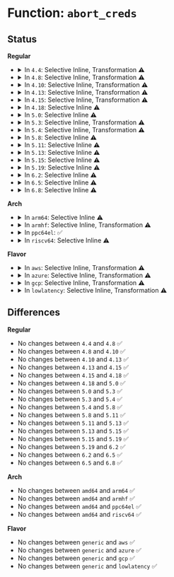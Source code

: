 # Function: <code>abort_creds</code>

## Status
<b>Regular</b>
<ul>
<li>
<details>
<summary>In <code>4.4</code>: Selective Inline, Transformation ⚠️</summary>

```c
void abort_creds(struct cred *new);
```

**Collision:** Unique Global

**Inline:** Selective

**Transformation:** True

**Instances:**

```
In kernel/cred.c (ffffffff810a2150)
Location: kernel/cred.c:499
Inline: True
Inline callers:
  - kernel/cred.c:prepare_creds
  - kernel/cred.c:cred_alloc_blank
Direct callers:
  - kernel/capability.c:SyS_capset
  - kernel/sys.c:SyS_setregid
  - kernel/sys.c:SyS_setgid
  - kernel/sys.c:SyS_setreuid
  - kernel/sys.c:SyS_setuid
  - kernel/sys.c:SyS_setresuid
  - kernel/sys.c:SyS_setresgid
  - kernel/sys.c:SyS_setfsuid
  - kernel/sys.c:SyS_setfsgid
  - kernel/kmod.c:call_usermodehelper_exec_async
  - kernel/cred.c:prepare_creds
  - kernel/cred.c:cred_alloc_blank
  - fs/exec.c:free_bprm
  - security/keys/keyctl.c:keyctl_set_reqkey_keyring
  - security/keys/process_keys.c:join_session_keyring
  - security/keys/process_keys.c:lookup_user_key
  - security/keys/process_keys.c:lookup_user_key
  - security/keys/process_keys.c:lookup_user_key
  - security/keys/process_keys.c:lookup_user_key
  - security/selinux/hooks.c:selinux_setprocattr
  - security/apparmor/context.c:aa_set_current_hat
  - security/apparmor/context.c:aa_restore_previous_label
  - security/apparmor/context.c:aa_restore_previous_label
```
**Symbols:**

```
ffffffff810a2150-ffffffff810a215b: abort_creds.part.5 (STB_LOCAL)
ffffffff810a2190-ffffffff810a21b2: abort_creds (STB_GLOBAL)
```
</details>
</li>
<li>
<details>
<summary>In <code>4.8</code>: Selective Inline, Transformation ⚠️</summary>

```c
void abort_creds(struct cred *new);
```

**Collision:** Unique Global

**Inline:** Selective

**Transformation:** True

**Instances:**

```
In kernel/cred.c (ffffffff810a5c29)
Location: kernel/cred.c:499
Inline: True
Inline callers:
  - kernel/cred.c:prepare_creds
  - kernel/cred.c:cred_alloc_blank
Direct callers:
  - kernel/capability.c:SyS_capset
  - kernel/sys.c:SyS_setfsgid
  - kernel/sys.c:SyS_setfsuid
  - kernel/sys.c:SyS_setresgid
  - kernel/sys.c:SyS_setresuid
  - kernel/sys.c:SyS_setuid
  - kernel/sys.c:SyS_setreuid
  - kernel/sys.c:SyS_setgid
  - kernel/sys.c:SyS_setregid
  - kernel/kmod.c:call_usermodehelper_exec_async
  - kernel/cred.c:prepare_creds
  - kernel/cred.c:cred_alloc_blank
  - fs/exec.c:free_bprm
  - security/keys/keyctl.c:keyctl_set_reqkey_keyring
  - security/keys/process_keys.c:join_session_keyring
  - security/keys/process_keys.c:lookup_user_key
  - security/keys/process_keys.c:lookup_user_key
  - security/keys/process_keys.c:lookup_user_key
  - security/keys/process_keys.c:lookup_user_key
  - security/selinux/hooks.c:selinux_setprocattr
  - security/apparmor/context.c:aa_restore_previous_label
  - security/apparmor/context.c:aa_restore_previous_label
  - security/apparmor/context.c:aa_set_current_hat
```
**Symbols:**

```
ffffffff810a5900-ffffffff810a590b: abort_creds.part.5 (STB_LOCAL)
ffffffff810a5940-ffffffff810a5962: abort_creds (STB_GLOBAL)
```
</details>
</li>
<li>
<details>
<summary>In <code>4.10</code>: Selective Inline, Transformation ⚠️</summary>

```c
void abort_creds(struct cred *new);
```

**Collision:** Unique Global

**Inline:** Selective

**Transformation:** True

**Instances:**

```
In kernel/cred.c (ffffffff810ab889)
Location: kernel/cred.c:499
Inline: True
Inline callers:
  - kernel/cred.c:prepare_creds
  - kernel/cred.c:cred_alloc_blank
Direct callers:
  - kernel/capability.c:SyS_capset
  - kernel/sys.c:SyS_setfsgid
  - kernel/sys.c:SyS_setfsuid
  - kernel/sys.c:SyS_setresgid
  - kernel/sys.c:SyS_setresuid
  - kernel/sys.c:SyS_setuid
  - kernel/sys.c:SyS_setreuid
  - kernel/sys.c:SyS_setgid
  - kernel/sys.c:SyS_setregid
  - kernel/kmod.c:call_usermodehelper_exec_async
  - kernel/cred.c:prepare_creds
  - kernel/cred.c:cred_alloc_blank
  - fs/exec.c:free_bprm
  - security/keys/keyctl.c:keyctl_set_reqkey_keyring
  - security/keys/process_keys.c:join_session_keyring
  - security/keys/process_keys.c:lookup_user_key
  - security/keys/process_keys.c:lookup_user_key
  - security/keys/process_keys.c:lookup_user_key
  - security/keys/process_keys.c:lookup_user_key
  - security/selinux/hooks.c:selinux_setprocattr
  - security/apparmor/context.c:aa_restore_previous_label
  - security/apparmor/context.c:aa_restore_previous_label
  - security/apparmor/context.c:aa_set_current_hat
```
**Symbols:**

```
ffffffff810ab560-ffffffff810ab56b: abort_creds.part.5 (STB_LOCAL)
ffffffff810ab5a0-ffffffff810ab5c2: abort_creds (STB_GLOBAL)
```
</details>
</li>
<li>
<details>
<summary>In <code>4.13</code>: Selective Inline, Transformation ⚠️</summary>

```c
void abort_creds(struct cred *new);
```

**Collision:** Unique Global

**Inline:** Selective

**Transformation:** True

**Instances:**

```
In kernel/cred.c (ffffffff810a8489)
Location: kernel/cred.c:500
Inline: True
Inline callers:
  - kernel/cred.c:prepare_creds
  - kernel/cred.c:cred_alloc_blank
Direct callers:
  - kernel/capability.c:SyS_capset
  - kernel/sys.c:SyS_setfsgid
  - kernel/sys.c:SyS_setfsuid
  - kernel/sys.c:SyS_setresgid
  - kernel/sys.c:SyS_setresuid
  - kernel/sys.c:SyS_setuid
  - kernel/sys.c:SyS_setreuid
  - kernel/sys.c:SyS_setgid
  - kernel/sys.c:SyS_setregid
  - kernel/kmod.c:call_usermodehelper_exec_async
  - kernel/cred.c:prepare_creds
  - kernel/cred.c:cred_alloc_blank
  - fs/exec.c:free_bprm
  - security/keys/keyctl.c:keyctl_set_reqkey_keyring
  - security/keys/process_keys.c:join_session_keyring
  - security/keys/process_keys.c:lookup_user_key
  - security/keys/process_keys.c:lookup_user_key
  - security/selinux/hooks.c:selinux_setprocattr
  - security/apparmor/context.c:aa_restore_previous_label
  - security/apparmor/context.c:aa_restore_previous_label
  - security/apparmor/context.c:aa_set_current_hat
```
**Symbols:**

```
ffffffff810a8120-ffffffff810a812b: abort_creds.part.5 (STB_LOCAL)
ffffffff810a8170-ffffffff810a8192: abort_creds (STB_GLOBAL)
```
</details>
</li>
<li>
<details>
<summary>In <code>4.15</code>: Selective Inline, Transformation ⚠️</summary>

```c
void abort_creds(struct cred *new);
```

**Collision:** Unique Global

**Inline:** Selective

**Transformation:** True

**Instances:**

```
In kernel/cred.c (ffffffff810aec21)
Location: kernel/cred.c:500
Inline: True
Inline callers:
  - kernel/cred.c:prepare_creds
  - kernel/cred.c:cred_alloc_blank
Direct callers:
  - kernel/capability.c:SyS_capset
  - kernel/sys.c:SyS_setfsgid
  - kernel/sys.c:SyS_setfsuid
  - kernel/sys.c:SyS_setresgid
  - kernel/sys.c:SyS_setresuid
  - kernel/sys.c:SyS_setuid
  - kernel/sys.c:SyS_setreuid
  - kernel/sys.c:SyS_setgid
  - kernel/sys.c:SyS_setregid
  - kernel/umh.c:call_usermodehelper_exec_async
  - kernel/cred.c:prepare_creds
  - kernel/cred.c:cred_alloc_blank
  - fs/exec.c:free_bprm
  - security/keys/keyctl.c:keyctl_set_reqkey_keyring
  - security/keys/process_keys.c:join_session_keyring
  - security/keys/process_keys.c:lookup_user_key
  - security/keys/process_keys.c:lookup_user_key
  - security/selinux/hooks.c:selinux_setprocattr
  - security/apparmor/context.c:aa_restore_previous_label
  - security/apparmor/context.c:aa_restore_previous_label
  - security/apparmor/context.c:aa_set_current_hat
```
**Symbols:**

```
ffffffff810ae8a0-ffffffff810ae8ab: abort_creds.part.4 (STB_LOCAL)
ffffffff810ae8f0-ffffffff810ae912: abort_creds (STB_GLOBAL)
```
</details>
</li>
<li>
<details>
<summary>In <code>4.18</code>: Selective Inline ⚠️</summary>

```c
void abort_creds(struct cred *new);
```

**Collision:** Unique Global

**Inline:** Selective

**Transformation:** False

**Instances:**

```
In kernel/cred.c (ffffffff810b5670)
Location: kernel/cred.c:500
Inline: True
Direct callers:
  - kernel/capability.c:__ia32_sys_capset
  - kernel/capability.c:__x64_sys_capset
  - kernel/sys.c:__sys_setfsgid
  - kernel/sys.c:__sys_setfsuid
  - kernel/sys.c:__sys_setresgid
  - kernel/sys.c:__sys_setresuid
  - kernel/sys.c:__sys_setuid
  - kernel/sys.c:__sys_setreuid
  - kernel/sys.c:__sys_setgid
  - kernel/sys.c:__sys_setregid
  - kernel/umh.c:call_usermodehelper_exec_async
  - kernel/cred.c:prepare_creds
  - kernel/cred.c:cred_alloc_blank
  - fs/exec.c:free_bprm
  - security/keys/keyctl.c:keyctl_set_reqkey_keyring
  - security/keys/process_keys.c:join_session_keyring
  - security/keys/process_keys.c:lookup_user_key
  - security/keys/process_keys.c:lookup_user_key
  - security/selinux/hooks.c:selinux_setprocattr
  - security/apparmor/task.c:aa_set_current_hat
```
**Symbols:**

```
ffffffff810b5670-ffffffff810b568f: abort_creds (STB_GLOBAL)
```
</details>
</li>
<li>
<details>
<summary>In <code>5.0</code>: Selective Inline ⚠️</summary>

```c
void abort_creds(struct cred *new);
```

**Collision:** Unique Global

**Inline:** Selective

**Transformation:** False

**Instances:**

```
In kernel/cred.c (ffffffff810be8c0)
Location: kernel/cred.c:502
Inline: True
Direct callers:
  - kernel/capability.c:__ia32_sys_capset
  - kernel/capability.c:__x64_sys_capset
  - kernel/sys.c:__sys_setfsgid
  - kernel/sys.c:__sys_setfsuid
  - kernel/sys.c:__sys_setresgid
  - kernel/sys.c:__sys_setresuid
  - kernel/sys.c:__sys_setuid
  - kernel/sys.c:__sys_setreuid
  - kernel/sys.c:__sys_setgid
  - kernel/sys.c:__sys_setregid
  - kernel/umh.c:call_usermodehelper_exec_async
  - kernel/cred.c:prepare_creds
  - kernel/cred.c:cred_alloc_blank
  - fs/exec.c:free_bprm
  - security/keys/keyctl.c:keyctl_set_reqkey_keyring
  - security/keys/process_keys.c:join_session_keyring
  - security/keys/process_keys.c:lookup_user_key
  - security/keys/process_keys.c:lookup_user_key
  - security/selinux/hooks.c:selinux_setprocattr
  - security/apparmor/task.c:aa_set_current_hat
```
**Symbols:**

```
ffffffff810be8c0-ffffffff810be8e4: abort_creds (STB_GLOBAL)
```
</details>
</li>
<li>
<details>
<summary>In <code>5.3</code>: Selective Inline, Transformation ⚠️</summary>

```c
void abort_creds(struct cred *new);
```

**Collision:** Unique Global

**Inline:** Selective

**Transformation:** True

**Instances:**

```
In kernel/cred.c (ffffffff810c4c77)
Location: kernel/cred.c:520
Inline: True
Inline callers:
  - kernel/cred.c:prepare_creds
  - kernel/cred.c:cred_alloc_blank
Direct callers:
  - kernel/capability.c:__ia32_sys_capset
  - kernel/capability.c:__x64_sys_capset
  - kernel/sys.c:__sys_setfsgid
  - kernel/sys.c:__sys_setfsuid
  - kernel/sys.c:__sys_setresgid
  - kernel/sys.c:__sys_setresuid
  - kernel/sys.c:__sys_setuid
  - kernel/sys.c:__sys_setreuid
  - kernel/sys.c:__sys_setgid
  - kernel/sys.c:__sys_setregid
  - kernel/umh.c:call_usermodehelper_exec_async
  - kernel/cred.c:prepare_creds
  - kernel/cred.c:cred_alloc_blank
  - fs/exec.c:free_bprm
  - security/keys/keyctl.c:keyctl_set_reqkey_keyring
  - security/keys/process_keys.c:join_session_keyring
  - security/keys/process_keys.c:lookup_user_key
  - security/keys/process_keys.c:lookup_user_key
  - security/selinux/hooks.c:selinux_setprocattr
  - security/apparmor/task.c:aa_set_current_hat
```
**Symbols:**

```
ffffffff810c48a0-ffffffff810c48ab: abort_creds.part.0 (STB_LOCAL)
ffffffff810c48f0-ffffffff810c4917: abort_creds (STB_GLOBAL)
```
</details>
</li>
<li>
<details>
<summary>In <code>5.4</code>: Selective Inline, Transformation ⚠️</summary>

```c
void abort_creds(struct cred *new);
```

**Collision:** Unique Global

**Inline:** Selective

**Transformation:** True

**Instances:**

```
In kernel/cred.c (ffffffff810cdd87)
Location: kernel/cred.c:520
Inline: True
Inline callers:
  - kernel/cred.c:prepare_creds
  - kernel/cred.c:cred_alloc_blank
Direct callers:
  - kernel/capability.c:__ia32_sys_capset
  - kernel/capability.c:__x64_sys_capset
  - kernel/sys.c:__sys_setfsgid
  - kernel/sys.c:__sys_setfsuid
  - kernel/sys.c:__sys_setresgid
  - kernel/sys.c:__sys_setresuid
  - kernel/sys.c:__sys_setuid
  - kernel/sys.c:__sys_setreuid
  - kernel/sys.c:__sys_setgid
  - kernel/sys.c:__sys_setregid
  - kernel/umh.c:call_usermodehelper_exec_async
  - kernel/cred.c:prepare_creds
  - kernel/cred.c:cred_alloc_blank
  - fs/exec.c:free_bprm
  - security/keys/keyctl.c:keyctl_set_reqkey_keyring
  - security/keys/process_keys.c:join_session_keyring
  - security/keys/process_keys.c:lookup_user_key
  - security/keys/process_keys.c:lookup_user_key
  - security/selinux/hooks.c:selinux_setprocattr
  - security/apparmor/task.c:aa_set_current_hat
```
**Symbols:**

```
ffffffff810cd9b0-ffffffff810cd9bb: abort_creds.part.0 (STB_LOCAL)
ffffffff810cda00-ffffffff810cda27: abort_creds (STB_GLOBAL)
```
</details>
</li>
<li>
<details>
<summary>In <code>5.8</code>: Selective Inline ⚠️</summary>

```c
void abort_creds(struct cred *new);
```

**Collision:** Unique Global

**Inline:** Selective

**Transformation:** False

**Instances:**

```
In kernel/cred.c (ffffffff810d7d74)
Location: kernel/cred.c:523
Inline: True
Inline callers:
  - kernel/cred.c:cred_alloc_blank
  - kernel/cred.c:cred_alloc_blank
Direct callers:
  - kernel/capability.c:__do_sys_capset
  - kernel/sys.c:__sys_setfsgid
  - kernel/sys.c:__sys_setfsuid
  - kernel/sys.c:__sys_setresgid
  - kernel/sys.c:__sys_setresuid
  - kernel/sys.c:__sys_setuid
  - kernel/sys.c:__sys_setreuid
  - kernel/sys.c:__sys_setgid
  - kernel/sys.c:__sys_setregid
  - kernel/umh.c:call_usermodehelper_exec_async
  - kernel/cred.c:prepare_creds
  - fs/exec.c:free_bprm
  - security/keys/keyctl.c:keyctl_set_reqkey_keyring
  - security/keys/process_keys.c:join_session_keyring
  - security/keys/process_keys.c:lookup_user_key
  - security/keys/process_keys.c:lookup_user_key
  - security/selinux/hooks.c:selinux_setprocattr
  - security/apparmor/task.c:aa_set_current_hat
```
**Symbols:**

```
ffffffff810d7690-ffffffff810d76b3: abort_creds (STB_GLOBAL)
```
</details>
</li>
<li>
<details>
<summary>In <code>5.11</code>: Selective Inline ⚠️</summary>

```c
void abort_creds(struct cred *new);
```

**Collision:** Unique Global

**Inline:** Selective

**Transformation:** False

**Instances:**

```
In kernel/cred.c (ffffffff810d2be4)
Location: kernel/cred.c:523
Inline: True
Inline callers:
  - kernel/cred.c:cred_alloc_blank
  - kernel/cred.c:cred_alloc_blank
Direct callers:
  - kernel/capability.c:__do_sys_capset
  - kernel/sys.c:__sys_setfsgid
  - kernel/sys.c:__sys_setfsuid
  - kernel/sys.c:__sys_setresgid
  - kernel/sys.c:__sys_setresuid
  - kernel/sys.c:__sys_setuid
  - kernel/sys.c:__sys_setreuid
  - kernel/sys.c:__sys_setgid
  - kernel/sys.c:__sys_setregid
  - kernel/umh.c:call_usermodehelper_exec_async
  - kernel/cred.c:prepare_creds
  - fs/exec.c:free_bprm
  - security/keys/keyctl.c:keyctl_set_reqkey_keyring
  - security/keys/process_keys.c:join_session_keyring
  - security/keys/process_keys.c:lookup_user_key
  - security/keys/process_keys.c:lookup_user_key
  - security/selinux/hooks.c:selinux_setprocattr
  - security/apparmor/task.c:aa_set_current_hat
```
**Symbols:**

```
ffffffff810d2490-ffffffff810d24b3: abort_creds (STB_GLOBAL)
```
</details>
</li>
<li>
<details>
<summary>In <code>5.13</code>: Selective Inline ⚠️</summary>

```c
void abort_creds(struct cred *new);
```

**Collision:** Unique Global

**Inline:** Selective

**Transformation:** False

**Instances:**

```
In kernel/cred.c (ffffffff810d4232)
Location: kernel/cred.c:535
Inline: True
Inline callers:
  - kernel/cred.c:prepare_creds
  - kernel/cred.c:prepare_creds
  - kernel/cred.c:cred_alloc_blank
  - kernel/cred.c:cred_alloc_blank
Direct callers:
  - kernel/capability.c:__do_sys_capset
  - kernel/sys.c:__sys_setfsgid
  - kernel/sys.c:__sys_setfsuid
  - kernel/sys.c:__sys_setresgid
  - kernel/sys.c:__sys_setresuid
  - kernel/sys.c:__sys_setuid
  - kernel/sys.c:__sys_setreuid
  - kernel/sys.c:__sys_setgid
  - kernel/sys.c:__sys_setregid
  - kernel/umh.c:call_usermodehelper_exec_async
  - fs/exec.c:free_bprm
  - security/keys/keyctl.c:keyctl_set_reqkey_keyring
  - security/keys/process_keys.c:join_session_keyring
  - security/keys/process_keys.c:lookup_user_key
  - security/keys/process_keys.c:lookup_user_key
  - security/keys/process_keys.c:lookup_user_key
  - security/selinux/hooks.c:selinux_setprocattr
  - security/apparmor/task.c:aa_set_current_hat
  - security/landlock/syscalls.c:__ia32_sys_landlock_restrict_self
  - security/landlock/syscalls.c:__x64_sys_landlock_restrict_self
```
**Symbols:**

```
ffffffff810d4070-ffffffff810d4093: abort_creds (STB_GLOBAL)
```
</details>
</li>
<li>
<details>
<summary>In <code>5.15</code>: Selective Inline ⚠️</summary>

```c
void abort_creds(struct cred *new);
```

**Collision:** Unique Global

**Inline:** Selective

**Transformation:** False

**Instances:**

```
In kernel/cred.c (ffffffff810e73b2)
Location: kernel/cred.c:533
Inline: True
Inline callers:
  - kernel/cred.c:prepare_creds
  - kernel/cred.c:cred_alloc_blank
Direct callers:
  - kernel/capability.c:__do_sys_capset
  - kernel/sys.c:__sys_setfsgid
  - kernel/sys.c:__sys_setfsuid
  - kernel/sys.c:__sys_setresgid
  - kernel/sys.c:__sys_setresuid
  - kernel/sys.c:__sys_setuid
  - kernel/sys.c:__sys_setreuid
  - kernel/sys.c:__sys_setgid
  - kernel/sys.c:__sys_setregid
  - kernel/umh.c:call_usermodehelper_exec_async
  - fs/exec.c:free_bprm
  - security/keys/keyctl.c:keyctl_set_reqkey_keyring
  - security/keys/process_keys.c:join_session_keyring
  - security/keys/process_keys.c:lookup_user_key
  - security/keys/process_keys.c:lookup_user_key
  - security/keys/process_keys.c:lookup_user_key
  - security/selinux/hooks.c:selinux_setprocattr
  - security/apparmor/task.c:aa_set_current_hat
  - security/landlock/syscalls.c:__ia32_sys_landlock_restrict_self
  - security/landlock/syscalls.c:__x64_sys_landlock_restrict_self
```
**Symbols:**

```
ffffffff810e71f0-ffffffff810e7213: abort_creds (STB_GLOBAL)
```
</details>
</li>
<li>
<details>
<summary>In <code>5.19</code>: Selective Inline ⚠️</summary>

```c
void abort_creds(struct cred *new);
```

**Collision:** Unique Global

**Inline:** Selective

**Transformation:** False

**Instances:**

```
In kernel/cred.c (ffffffff81101644)
Location: kernel/cred.c:533
Inline: True
Inline callers:
  - kernel/cred.c:prepare_creds
  - kernel/cred.c:cred_alloc_blank
Direct callers:
  - kernel/capability.c:__do_sys_capset
  - kernel/sys.c:__sys_setfsgid
  - kernel/sys.c:__sys_setfsuid
  - kernel/sys.c:__sys_setresgid
  - kernel/sys.c:__sys_setresuid
  - kernel/sys.c:__sys_setuid
  - kernel/sys.c:__sys_setreuid
  - kernel/sys.c:__sys_setgid
  - kernel/sys.c:__sys_setregid
  - kernel/umh.c:call_usermodehelper_exec_async
  - fs/exec.c:free_bprm
  - security/keys/keyctl.c:keyctl_set_reqkey_keyring
  - security/keys/process_keys.c:join_session_keyring
  - security/keys/process_keys.c:lookup_user_key
  - security/keys/process_keys.c:lookup_user_key
  - security/selinux/hooks.c:selinux_setprocattr
  - security/apparmor/task.c:aa_set_current_hat
  - security/landlock/syscalls.c:__ia32_sys_landlock_restrict_self
  - security/landlock/syscalls.c:__x64_sys_landlock_restrict_self
```
**Symbols:**

```
ffffffff81101470-ffffffff811014a3: abort_creds (STB_GLOBAL)
```
</details>
</li>
<li>
<details>
<summary>In <code>6.2</code>: Selective Inline ⚠️</summary>

```c
void abort_creds(struct cred *new);
```

**Collision:** Unique Global

**Inline:** Selective

**Transformation:** False

**Instances:**

```
In kernel/cred.c (ffffffff811267f4)
Location: kernel/cred.c:533
Inline: True
Inline callers:
  - kernel/cred.c:prepare_creds
  - kernel/cred.c:cred_alloc_blank
Direct callers:
  - kernel/capability.c:__do_sys_capset
  - kernel/sys.c:__sys_setfsgid
  - kernel/sys.c:__sys_setfsuid
  - kernel/sys.c:__sys_setresgid
  - kernel/sys.c:__sys_setresuid
  - kernel/sys.c:__sys_setuid
  - kernel/sys.c:__sys_setreuid
  - kernel/sys.c:__sys_setgid
  - kernel/sys.c:__sys_setregid
  - kernel/umh.c:call_usermodehelper_exec_async
  - kernel/groups.c:set_current_groups
  - fs/exec.c:free_bprm
  - security/keys/keyctl.c:keyctl_set_reqkey_keyring
  - security/keys/process_keys.c:join_session_keyring
  - security/keys/process_keys.c:lookup_user_key
  - security/keys/process_keys.c:lookup_user_key
  - security/selinux/hooks.c:selinux_setprocattr
  - security/apparmor/task.c:aa_set_current_hat
  - security/landlock/syscalls.c:__ia32_sys_landlock_restrict_self
  - security/landlock/syscalls.c:__x64_sys_landlock_restrict_self
```
**Symbols:**

```
ffffffff81126610-ffffffff81126643: abort_creds (STB_GLOBAL)
```
</details>
</li>
<li>
<details>
<summary>In <code>6.5</code>: Selective Inline ⚠️</summary>

```c
void abort_creds(struct cred *new);
```

**Collision:** Unique Global

**Inline:** Selective

**Transformation:** False

**Instances:**

```
In kernel/cred.c (ffffffff81133ca4)
Location: kernel/cred.c:533
Inline: True
Inline callers:
  - kernel/cred.c:prepare_creds
  - kernel/cred.c:cred_alloc_blank
Direct callers:
  - kernel/capability.c:__do_sys_capset
  - kernel/sys.c:__sys_setfsgid
  - kernel/sys.c:__sys_setfsuid
  - kernel/sys.c:__sys_setresgid
  - kernel/sys.c:__sys_setresuid
  - kernel/sys.c:__sys_setuid
  - kernel/sys.c:__sys_setreuid
  - kernel/sys.c:__sys_setgid
  - kernel/sys.c:__sys_setregid
  - kernel/umh.c:call_usermodehelper_exec_async
  - kernel/groups.c:set_current_groups
  - fs/exec.c:free_bprm
  - security/keys/keyctl.c:keyctl_set_reqkey_keyring
  - security/keys/process_keys.c:join_session_keyring
  - security/keys/process_keys.c:lookup_user_key
  - security/keys/process_keys.c:lookup_user_key
  - security/selinux/hooks.c:selinux_setprocattr
  - security/apparmor/task.c:aa_set_current_hat
  - security/landlock/syscalls.c:__ia32_sys_landlock_restrict_self
  - security/landlock/syscalls.c:__x64_sys_landlock_restrict_self
```
**Symbols:**

```
ffffffff81133ac0-ffffffff81133af3: abort_creds (STB_GLOBAL)
```
</details>
</li>
<li>
<details>
<summary>In <code>6.8</code>: Selective Inline ⚠️</summary>

```c
void abort_creds(struct cred *new);
```

**Collision:** Unique Global

**Inline:** Selective

**Transformation:** False

**Instances:**

```
In kernel/cred.c (ffffffff8113eef1)
Location: kernel/cred.c:469
Inline: True
Inline callers:
  - kernel/cred.c:prepare_creds
  - kernel/cred.c:cred_alloc_blank
Direct callers:
  - kernel/capability.c:__do_sys_capset
  - kernel/sys.c:__sys_setfsgid
  - kernel/sys.c:__sys_setfsuid
  - kernel/sys.c:__sys_setresgid
  - kernel/sys.c:__sys_setresuid
  - kernel/sys.c:__sys_setuid
  - kernel/sys.c:__sys_setreuid
  - kernel/sys.c:__sys_setgid
  - kernel/sys.c:__sys_setregid
  - kernel/umh.c:call_usermodehelper_exec_async
  - kernel/groups.c:set_current_groups
  - fs/exec.c:free_bprm
  - security/keys/keyctl.c:keyctl_set_reqkey_keyring
  - security/keys/process_keys.c:join_session_keyring
  - security/keys/process_keys.c:lookup_user_key
  - security/keys/process_keys.c:lookup_user_key
  - security/selinux/hooks.c:selinux_lsm_setattr
  - security/apparmor/task.c:aa_set_current_hat
  - security/landlock/syscalls.c:__ia32_sys_landlock_restrict_self
  - security/landlock/syscalls.c:__x64_sys_landlock_restrict_self
```
**Symbols:**

```
ffffffff8113ea30-ffffffff8113ea67: abort_creds (STB_GLOBAL)
```
</details>
</li>
</ul>
<b>Arch</b>
<ul>
<li>
<details>
<summary>In <code>arm64</code>: Selective Inline ⚠️</summary>

```c
void abort_creds(struct cred *new);
```

**Collision:** Unique Global

**Inline:** Selective

**Transformation:** False

**Instances:**

```
In kernel/cred.c (ffff80001012ce30)
Location: kernel/cred.c:520
Inline: True
Direct callers:
  - kernel/capability.c:__arm64_sys_capset
  - kernel/sys.c:__sys_setfsgid
  - kernel/sys.c:__sys_setfsuid
  - kernel/sys.c:__sys_setresgid
  - kernel/sys.c:__sys_setresuid
  - kernel/sys.c:__sys_setuid
  - kernel/sys.c:__sys_setreuid
  - kernel/sys.c:__sys_setgid
  - kernel/sys.c:__sys_setregid
  - kernel/umh.c:call_usermodehelper_exec_async
  - kernel/cred.c:prepare_creds
  - kernel/cred.c:cred_alloc_blank
  - fs/exec.c:free_bprm
  - security/keys/keyctl.c:keyctl_set_reqkey_keyring
  - security/keys/process_keys.c:join_session_keyring
  - security/keys/process_keys.c:lookup_user_key
  - security/keys/process_keys.c:lookup_user_key
  - security/selinux/hooks.c:selinux_setprocattr
  - security/apparmor/task.c:aa_set_current_hat
```
**Symbols:**

```
ffff80001012ce30-ffff80001012cea4: abort_creds (STB_GLOBAL)
```
</details>
</li>
<li>
<details>
<summary>In <code>armhf</code>: Selective Inline, Transformation ⚠️</summary>

```c
void abort_creds(struct cred *new);
```

**Collision:** Unique Global

**Inline:** Selective

**Transformation:** True

**Instances:**

```
In kernel/cred.c (c037d478)
Location: kernel/cred.c:520
Inline: True
Inline callers:
  - kernel/cred.c:prepare_creds
  - kernel/cred.c:cred_alloc_blank
Direct callers:
  - kernel/capability.c:__se_sys_capset
  - kernel/sys.c:__sys_setfsgid
  - kernel/sys.c:__sys_setfsuid
  - kernel/sys.c:__sys_setresgid
  - kernel/sys.c:__sys_setresuid
  - kernel/sys.c:__sys_setuid
  - kernel/sys.c:__sys_setreuid
  - kernel/sys.c:__sys_setgid
  - kernel/sys.c:__sys_setregid
  - kernel/umh.c:call_usermodehelper_exec_async
  - kernel/cred.c:prepare_creds
  - kernel/cred.c:cred_alloc_blank
  - fs/exec.c:free_bprm
  - security/keys/keyctl.c:keyctl_set_reqkey_keyring
  - security/keys/process_keys.c:join_session_keyring
  - security/keys/process_keys.c:lookup_user_key
  - security/keys/process_keys.c:lookup_user_key
  - security/selinux/hooks.c:selinux_setprocattr
  - security/apparmor/task.c:aa_set_current_hat
```
**Symbols:**

```
c037cefc-c037cf14: abort_creds.part.0 (STB_LOCAL)
c037cf7c-c037cfd8: abort_creds (STB_GLOBAL)
```
</details>
</li>
<li>
<details>
<summary>In <code>ppc64el</code>: ✅</summary>

```c
void abort_creds(struct cred *new);
```

**Collision:** Unique Global

**Inline:** No

**Transformation:** False

**Instances:**

```
In kernel/cred.c (c000000000175d60)
Location: kernel/cred.c:520
Inline: False
Direct callers:
  - kernel/capability.c:__se_sys_capset
  - kernel/sys.c:__sys_setfsgid
  - kernel/sys.c:__sys_setfsuid
  - kernel/sys.c:__sys_setresgid
  - kernel/sys.c:__sys_setresuid
  - kernel/sys.c:__sys_setuid
  - kernel/sys.c:__sys_setreuid
  - kernel/sys.c:__sys_setgid
  - kernel/sys.c:__sys_setregid
  - kernel/umh.c:call_usermodehelper_exec_async
  - kernel/cred.c:prepare_creds
  - kernel/cred.c:cred_alloc_blank
  - fs/exec.c:free_bprm
  - security/keys/keyctl.c:keyctl_set_reqkey_keyring
  - security/keys/process_keys.c:join_session_keyring
  - security/keys/process_keys.c:lookup_user_key
  - security/keys/process_keys.c:lookup_user_key
  - security/selinux/hooks.c:selinux_setprocattr
  - security/apparmor/task.c:aa_set_current_hat
```
**Symbols:**

```
c000000000175d60-c000000000175db8: abort_creds (STB_GLOBAL)
```
</details>
</li>
<li>
<details>
<summary>In <code>riscv64</code>: Selective Inline ⚠️</summary>

```c
void abort_creds(struct cred *new);
```

**Collision:** Unique Global

**Inline:** Selective

**Transformation:** False

**Instances:**

```
In kernel/cred.c (ffffffe0000e18d4)
Location: kernel/cred.c:520
Inline: True
Direct callers:
  - kernel/capability.c:__se_sys_capset
  - kernel/sys.c:__sys_setfsgid
  - kernel/sys.c:__sys_setfsuid
  - kernel/sys.c:__sys_setresgid
  - kernel/sys.c:__sys_setresuid
  - kernel/sys.c:__sys_setuid
  - kernel/sys.c:__sys_setuid
  - kernel/sys.c:__sys_setreuid
  - kernel/sys.c:__sys_setgid
  - kernel/sys.c:__sys_setregid
  - kernel/umh.c:call_usermodehelper_exec_async
  - kernel/cred.c:prepare_creds
  - kernel/cred.c:cred_alloc_blank
  - fs/exec.c:free_bprm
  - security/keys/keyctl.c:keyctl_set_reqkey_keyring
  - security/keys/process_keys.c:join_session_keyring
  - security/keys/process_keys.c:lookup_user_key
  - security/keys/process_keys.c:lookup_user_key
  - security/selinux/hooks.c:selinux_setprocattr
  - security/apparmor/task.c:aa_set_current_hat
```
**Symbols:**

```
ffffffe0000e18d4-ffffffe0000e1922: abort_creds (STB_GLOBAL)
```
</details>
</li>
</ul>
<b>Flavor</b>
<ul>
<li>
<details>
<summary>In <code>aws</code>: Selective Inline, Transformation ⚠️</summary>

```c
void abort_creds(struct cred *new);
```

**Collision:** Unique Global

**Inline:** Selective

**Transformation:** True

**Instances:**

```
In kernel/cred.c (ffffffff810c8107)
Location: kernel/cred.c:520
Inline: True
Inline callers:
  - kernel/cred.c:prepare_creds
  - kernel/cred.c:cred_alloc_blank
Direct callers:
  - kernel/capability.c:__ia32_sys_capset
  - kernel/capability.c:__x64_sys_capset
  - kernel/sys.c:__sys_setfsgid
  - kernel/sys.c:__sys_setfsuid
  - kernel/sys.c:__sys_setresgid
  - kernel/sys.c:__sys_setresuid
  - kernel/sys.c:__sys_setuid
  - kernel/sys.c:__sys_setreuid
  - kernel/sys.c:__sys_setgid
  - kernel/sys.c:__sys_setregid
  - kernel/umh.c:call_usermodehelper_exec_async
  - kernel/cred.c:prepare_creds
  - kernel/cred.c:cred_alloc_blank
  - fs/exec.c:free_bprm
  - security/keys/keyctl.c:keyctl_set_reqkey_keyring
  - security/keys/process_keys.c:join_session_keyring
  - security/keys/process_keys.c:lookup_user_key
  - security/keys/process_keys.c:lookup_user_key
  - security/selinux/hooks.c:selinux_setprocattr
  - security/apparmor/task.c:aa_set_current_hat
```
**Symbols:**

```
ffffffff810c7d30-ffffffff810c7d3b: abort_creds.part.0 (STB_LOCAL)
ffffffff810c7d80-ffffffff810c7da7: abort_creds (STB_GLOBAL)
```
</details>
</li>
<li>
<details>
<summary>In <code>azure</code>: Selective Inline, Transformation ⚠️</summary>

```c
void abort_creds(struct cred *new);
```

**Collision:** Unique Global

**Inline:** Selective

**Transformation:** True

**Instances:**

```
In kernel/cred.c (ffffffff810b6927)
Location: kernel/cred.c:520
Inline: True
Inline callers:
  - kernel/cred.c:prepare_creds
  - kernel/cred.c:cred_alloc_blank
Direct callers:
  - kernel/capability.c:__ia32_sys_capset
  - kernel/capability.c:__x64_sys_capset
  - kernel/sys.c:__sys_setfsgid
  - kernel/sys.c:__sys_setfsuid
  - kernel/sys.c:__sys_setresgid
  - kernel/sys.c:__sys_setresuid
  - kernel/sys.c:__sys_setuid
  - kernel/sys.c:__sys_setreuid
  - kernel/sys.c:__sys_setgid
  - kernel/sys.c:__sys_setregid
  - kernel/umh.c:call_usermodehelper_exec_async
  - kernel/cred.c:prepare_creds
  - kernel/cred.c:cred_alloc_blank
  - fs/exec.c:free_bprm
  - security/keys/keyctl.c:keyctl_set_reqkey_keyring
  - security/keys/process_keys.c:join_session_keyring
  - security/keys/process_keys.c:lookup_user_key
  - security/keys/process_keys.c:lookup_user_key
  - security/selinux/hooks.c:selinux_setprocattr
  - security/apparmor/task.c:aa_set_current_hat
```
**Symbols:**

```
ffffffff810b6550-ffffffff810b655b: abort_creds.part.0 (STB_LOCAL)
ffffffff810b65a0-ffffffff810b65c7: abort_creds (STB_GLOBAL)
```
</details>
</li>
<li>
<details>
<summary>In <code>gcp</code>: Selective Inline, Transformation ⚠️</summary>

```c
void abort_creds(struct cred *new);
```

**Collision:** Unique Global

**Inline:** Selective

**Transformation:** True

**Instances:**

```
In kernel/cred.c (ffffffff810c7657)
Location: kernel/cred.c:520
Inline: True
Inline callers:
  - kernel/cred.c:prepare_creds
  - kernel/cred.c:cred_alloc_blank
Direct callers:
  - kernel/capability.c:__ia32_sys_capset
  - kernel/capability.c:__x64_sys_capset
  - kernel/sys.c:__sys_setfsgid
  - kernel/sys.c:__sys_setfsuid
  - kernel/sys.c:__sys_setresgid
  - kernel/sys.c:__sys_setresuid
  - kernel/sys.c:__sys_setuid
  - kernel/sys.c:__sys_setreuid
  - kernel/sys.c:__sys_setgid
  - kernel/sys.c:__sys_setregid
  - kernel/umh.c:call_usermodehelper_exec_async
  - kernel/cred.c:prepare_creds
  - kernel/cred.c:cred_alloc_blank
  - fs/exec.c:free_bprm
  - security/keys/keyctl.c:keyctl_set_reqkey_keyring
  - security/keys/process_keys.c:join_session_keyring
  - security/keys/process_keys.c:lookup_user_key
  - security/keys/process_keys.c:lookup_user_key
  - security/selinux/hooks.c:selinux_setprocattr
  - security/apparmor/task.c:aa_set_current_hat
```
**Symbols:**

```
ffffffff810c7280-ffffffff810c728b: abort_creds.part.0 (STB_LOCAL)
ffffffff810c72d0-ffffffff810c72f7: abort_creds (STB_GLOBAL)
```
</details>
</li>
<li>
<details>
<summary>In <code>lowlatency</code>: Selective Inline, Transformation ⚠️</summary>

```c
void abort_creds(struct cred *new);
```

**Collision:** Unique Global

**Inline:** Selective

**Transformation:** True

**Instances:**

```
In kernel/cred.c (ffffffff810cfb27)
Location: kernel/cred.c:520
Inline: True
Inline callers:
  - kernel/cred.c:prepare_creds
  - kernel/cred.c:cred_alloc_blank
Direct callers:
  - kernel/capability.c:__ia32_sys_capset
  - kernel/capability.c:__x64_sys_capset
  - kernel/sys.c:__sys_setfsgid
  - kernel/sys.c:__sys_setfsuid
  - kernel/sys.c:__sys_setresgid
  - kernel/sys.c:__sys_setresuid
  - kernel/sys.c:__sys_setuid
  - kernel/sys.c:__sys_setreuid
  - kernel/sys.c:__sys_setgid
  - kernel/sys.c:__sys_setregid
  - kernel/umh.c:call_usermodehelper_exec_async
  - kernel/cred.c:prepare_creds
  - kernel/cred.c:cred_alloc_blank
  - fs/exec.c:free_bprm
  - security/keys/keyctl.c:keyctl_set_reqkey_keyring
  - security/keys/process_keys.c:join_session_keyring
  - security/keys/process_keys.c:lookup_user_key
  - security/keys/process_keys.c:lookup_user_key
  - security/selinux/hooks.c:selinux_setprocattr
  - security/apparmor/task.c:aa_set_current_hat
```
**Symbols:**

```
ffffffff810cf6f0-ffffffff810cf6fb: abort_creds.part.0 (STB_LOCAL)
ffffffff810cf7a0-ffffffff810cf7c7: abort_creds (STB_GLOBAL)
```
</details>
</li>
</ul>

## Differences
<b>Regular</b>
<ul>
<li>
No changes between <code>4.4</code> and <code>4.8</code> ✅
</li>
<li>
No changes between <code>4.8</code> and <code>4.10</code> ✅
</li>
<li>
No changes between <code>4.10</code> and <code>4.13</code> ✅
</li>
<li>
No changes between <code>4.13</code> and <code>4.15</code> ✅
</li>
<li>
No changes between <code>4.15</code> and <code>4.18</code> ✅
</li>
<li>
No changes between <code>4.18</code> and <code>5.0</code> ✅
</li>
<li>
No changes between <code>5.0</code> and <code>5.3</code> ✅
</li>
<li>
No changes between <code>5.3</code> and <code>5.4</code> ✅
</li>
<li>
No changes between <code>5.4</code> and <code>5.8</code> ✅
</li>
<li>
No changes between <code>5.8</code> and <code>5.11</code> ✅
</li>
<li>
No changes between <code>5.11</code> and <code>5.13</code> ✅
</li>
<li>
No changes between <code>5.13</code> and <code>5.15</code> ✅
</li>
<li>
No changes between <code>5.15</code> and <code>5.19</code> ✅
</li>
<li>
No changes between <code>5.19</code> and <code>6.2</code> ✅
</li>
<li>
No changes between <code>6.2</code> and <code>6.5</code> ✅
</li>
<li>
No changes between <code>6.5</code> and <code>6.8</code> ✅
</li>
</ul>
<b>Arch</b>
<ul>
<li>
No changes between <code>amd64</code> and <code>arm64</code> ✅
</li>
<li>
No changes between <code>amd64</code> and <code>armhf</code> ✅
</li>
<li>
No changes between <code>amd64</code> and <code>ppc64el</code> ✅
</li>
<li>
No changes between <code>amd64</code> and <code>riscv64</code> ✅
</li>
</ul>
<b>Flavor</b>
<ul>
<li>
No changes between <code>generic</code> and <code>aws</code> ✅
</li>
<li>
No changes between <code>generic</code> and <code>azure</code> ✅
</li>
<li>
No changes between <code>generic</code> and <code>gcp</code> ✅
</li>
<li>
No changes between <code>generic</code> and <code>lowlatency</code> ✅
</li>
</ul>
